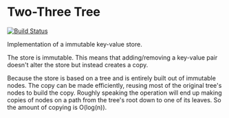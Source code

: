 Two-Three Tree
==============

[![Build Status](https://travis-ci.org/kdvolder/two-three-tree.svg?branch=master)](https://travis-ci.org/kdvolder/two-three-tree)

Implementation of a immutable key-value store.

The store is immutable. This means that adding/removing a 
key-value pair doesn't alter the store but instead creates a 
copy.

Because the store is based on a tree and is entirely built
out of immutable nodes. The copy can be made efficiently,
reusing most of the original tree's nodes to build the copy.
Roughly speaking the operation will end up making copies 
of nodes on a path from the tree's root down to one of its 
leaves. So the amount of copying is O(log(n)).